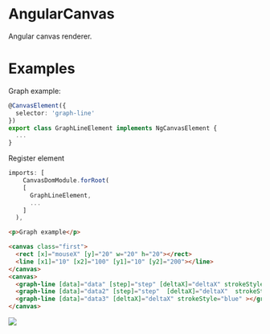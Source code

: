 # AngularCanvas

Angular canvas renderer.


# Examples

Graph example:

```ts
@CanvasElement({
  selector: 'graph-line'
})
export class GraphLineElement implements NgCanvasElement {
  ...
}
```

Register element
```ts
imports: [
    CanvasDomModule.forRoot(
    [
      GraphLineElement,
      ...
    ]
  ),
```


```html
<p>Graph example</p>

<canvas class="first">
  <rect [x]="mouseX" [y]="20" w="20" h="20"></rect>
  <line [x1]="10" [x2]="100" [y1]="10" [y2]="200"></line>
</canvas>
<canvas>
  <graph-line [data]="data" [step]="step" [deltaX]="deltaX" strokeStyle="orange" ></graph-line>
  <graph-line [data]="data2" [step]="step"  [deltaX]="deltaX"  strokeStyle="green"></graph-line>
  <graph-line [data]="data3" [deltaX]="deltaX" strokeStyle="blue" ></graph-line>
</canvas>

```

<img src ="https://github.com/irustm/angular-canvas/blob/master/assets/graph-example.png?raw=true">
